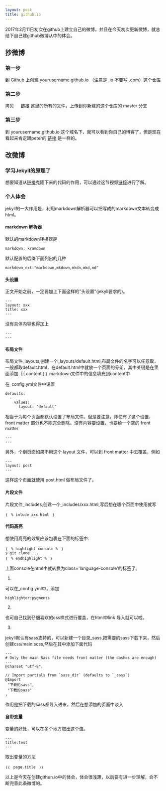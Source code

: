 ```yaml
---
layout: post
title: github.io
---
```

2017年2月11日初次在github上建立自己的微博，并且在今天初次更新微博，就总结下自己建github微博从中的体会。

## 抄微博

### 第一步

到 Github 上创建 yourusername.github.io （注意是 .io 不要写 .com）这个仓库

### 第二步

拷贝 　
[链接](https://github.com/happypeter/happypeter.github.com)
这里的所有的文件，上传到你新建的这个仓库的 master 分支

### 第三步

到 yourusername.github.io 这个域名下，就可以看到你自己的博客了，但是现在看起来肯定跟peter的 [链接](http://happypeter.github.io) 是一样的。

## 改微博

### 学习Jekyll的原理了
想要知道从[链接](https://github.com/happypeter/happypeter.github.com)克隆下来的代码的作用，可以通过这节视频[链接](http://www.haoduoshipin.com/v/113.html)进行了解。

### 个人体会

jekyll的一大作用是，利用markdown解析器可以把写成的markdown文本转变成html。

#### markdown 解析器
默认的markdown转换器是

```
markdown: kramdown
```

默认配置的后缀下面列出的几种

```
markdown_ext:"markdown,mkdown,mkdn,mkd,md"
```

#### 头设置

正文开始之前，一定要加上下面这样的"头设置"(jekyll要求的)。

```
---
layout: xxx
title: xxx
---
```

没有具体内容也得加上

```
---
---
```

#### 布局文件

布局文件_layouts,创建一个_layouts/default.html,布局文件的名字可以任意取，一般都取default.html，在default.html中就放一个页面的骨架，其中关键是在里面添加｛｛ content ｝｝ markdown文件中的信息填充到content中

在_config.yml文件中设置

```
defaults:
  -
    values:
      layout: "default"

```

相当于为每个页面都默认设置了布局文件。但是要注意，即使有了这个设置，front matter 部分也不能完全删除。没有内容要设置，也要给一个空的 front matter

```
---
---
```

另外，个别页面如果不用这个 layout 文件，可以到 front matter 中去覆盖，例如

```
---
layout: post
---
```

这样这个页面就使用 post.html 做布局文件了。

#### 片段文件

片段文件_includes,创建一个_includes/xxx.html,写后想在哪个页面中使用就写

```
｛　% inlude xxx.html　｝
```

#### 代码高亮
想使用高亮的效果应该包裹在下面的标签中:

```
｛　% highlight console %　｝
$ git clone ...
｛　% endhighlight %　｝
```

上面console在html中就转换为class='language-console'的标签了。

1.
可以在_config.yml中，添加

```
highlighter:pygments
```

2.
也可自己找到仔细喜欢的css样式进行覆盖，在html中link 导入就可以啦。

3.
jekyll默认有sass支持的，可以新建一个目录_sass,把需要的sass下载下来，然后创建css/main.scss,然后在其中添加下面代码

```
---
# Only the main Sass file needs front matter (the dashes are enough)
---
@charset "utf-8";

// Import partials from `sass_dir` (defaults to `_sass`)
@Import
 "下载的sass",
 "下载的sass"
;
```

作用是把下载的sass都导入进来，然后在想添加的页面中淡入<link rel="stylesheet" href="css/main.css">

#### 自带变量

变量的好处，可以在多个地方取出这个值。

```
---
title:test
---
```

取出变量的方法

```
｛｛　page.title　｝｝
```

以上是今天在创建githun.io中的体会，体会很浅薄，以后要有进一步理解，会不断完善此条微博的。
